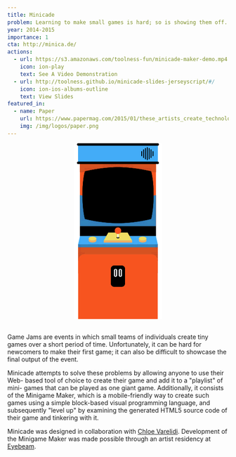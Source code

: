 ```yaml
---
title: Minicade
problem: Learning to make small games is hard; so is showing them off.
year: 2014-2015
importance: 1
cta: http://minica.de/
actions:
  - url: https://s3.amazonaws.com/toolness-fun/minicade-maker-demo.mp4
    icon: ion-play
    text: See A Video Demonstration
  - url: http://toolness.github.io/minicade-slides-jerseyscript/#/
    icon: ion-ios-albums-outline
    text: View Slides
featured_in:
  - name: Paper
    url: https://www.papermag.com/2015/01/these_artists_create_technolog.php
    img: /img/logos/paper.png
---
```


<div class="row" style="margin-bottom: 2rem">
  <div class="four columns offset-by-four">
    <img src="/img/minicade.gif" data-progressive-src="/img/minicade-animated.gif" title="This awesome animated GIF is courtesy @multiplane." style="width: 100%; max-width: 200px; display: block; margin: 0 auto;">
  </div>
</div>

Game Jams are events in which small teams of individuals create tiny games
over a short period of time. Unfortunately, it can be hard for newcomers to
make their first game; it can also be difficult to showcase the final output
of the event.

Minicade attempts to solve these problems by allowing anyone to use their Web-
based tool of choice to create their game and add it to a "playlist" of mini-
games that can be played as one giant game. Additionally, it consists of the
Minigame Maker, which is a mobile-friendly way to create such games using a
simple block-based visual programming language, and subsequently "level up" by
examining the generated HTML5 source code of their game and tinkering with it.

Minicade was designed in collaboration with [Chloe Varelidi][]. Development
of the Minigame Maker was made possible through an artist residency at
[Eyebeam][].

[Chloe Varelidi]: http://varelidi.com/
[Eyebeam]: https://eyebeam.org/blogs/roddy/announcing-fallwinter-2014-eyebeam-residents
